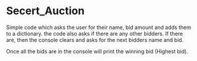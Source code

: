 # Secert_Auction

Simple code which asks the user for their name, bid amount and adds them to a dictionary. 
the code also asks if there are any other bidders. If there are, then the console clears and asks for the next bidders name and bid. 

Once all the bids are in the console will print the winning bid (Highest bid). 
